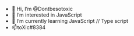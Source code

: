 - 👋 Hi, I’m @Dontbesotoxic
- 👀 I’m interested in JavaScript
- 🌱 I’m currently learning JavaScript // Type script
- 📫toXic#8384

<!---
Dontbesotoxic/Dontbesotoxic is a ✨ special ✨ repository because its `README.md` (this file) appears on your GitHub profile.
You can click the Preview link to take a look at your changes.
--->
